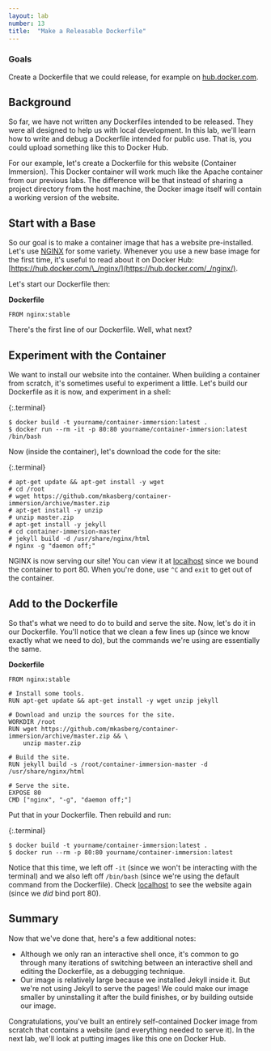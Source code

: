 ```yaml
---
layout: lab
number: 13
title:  "Make a Releasable Dockerfile"
---
```


### Goals
Create a Dockerfile that we could release, for example on
[hub.docker.com](https://hub.docker.com).

## Background

So far, we have not written any Dockerfiles intended to be released. They were
all designed to help us with local development. In this lab, we'll learn how to
write and debug a Dockerfile intended for public use. That is, you could upload
something like this to Docker Hub.

For our example, let's create a Dockerfile for this website (Container
Immersion). This Docker container will work much like the Apache container from
our previous labs. The difference will be that instead of sharing a project
directory from the host machine, the Docker image itself will contain a working
version of the website.

## Start with a Base

So our goal is to make a container image that has a website pre-installed. Let's
use [NGINX](https://www.nginx.com/resources/wiki/) for some variety. Whenever
you use a new base image for the first time, it's useful to read about it on
Docker Hub: [https://hub.docker.com/\_/nginx/](https://hub.docker.com/_/nginx/).

Let's start our Dockerfile then:

**Dockerfile**

```docker
FROM nginx:stable

```

There's the first line of our Dockerfile. Well, what next?

## Experiment with the Container

We want to install our website into the container. When building a container
from scratch, it's sometimes useful to experiment a little. Let's build our
Dockerfile as it is now, and experiment in a shell:

{:.terminal}
```
$ docker build -t yourname/container-immersion:latest .
$ docker run --rm -it -p 80:80 yourname/container-immersion:latest /bin/bash
```

Now (inside the container), let's download the code for the site:

{:.terminal}
```
# apt-get update && apt-get install -y wget
# cd /root
# wget https://github.com/mkasberg/container-immersion/archive/master.zip
# apt-get install -y unzip
# unzip master.zip
# apt-get install -y jekyll
# cd container-immersion-master
# jekyll build -d /usr/share/nginx/html
# nginx -g "daemon off;"
```

NGINX is now serving our site! You can view it at [localhost](http://localhost)
since we bound the container to port 80. When you're done, use `^C` and `exit` to
get out of the container.

## Add to the Dockerfile

So that's what we need to do to build and serve the site. Now, let's do it in our
Dockerfile. You'll notice that we clean a few lines up (since we know exactly
what we need to do), but the commands we're using are essentially the same.

**Dockerfile**

```docker
FROM nginx:stable

# Install some tools.
RUN apt-get update && apt-get install -y wget unzip jekyll

# Download and unzip the sources for the site.
WORKDIR /root
RUN wget https://github.com/mkasberg/container-immersion/archive/master.zip && \
    unzip master.zip

# Build the site.
RUN jekyll build -s /root/container-immersion-master -d /usr/share/nginx/html

# Serve the site.
EXPOSE 80
CMD ["nginx", "-g", "daemon off;"]
```

Put that in your Dockerfile. Then rebuild and run:

{:.terminal}
```
$ docker build -t yourname/container-immersion:latest .
$ docker run --rm -p 80:80 yourname/container-immersion:latest
```

Notice that this time, we left off `-it` (since we won't be interacting with the
terminal) and we also left off `/bin/bash` (since we're using the default
command from the Dockerfile). Check [localhost](http://localhost) to see the
website again (since we _did_ bind port 80).

## Summary

Now that we've done that, here's a few additional notes:

 * Although we only ran an interactive shell once, it's common to go through
   many iterations of switching between an interactive shell and editing the
   Dockerfile, as a debugging technique.
 * Our image is relatively large because we installed Jekyll inside it. But
   we're not using Jekyll to serve the pages! We could make our image smaller by
   uninstalling it after the build finishes, or by building outside our image.

Congratulations, you've built an entirely self-contained Docker image from
scratch that contains a website (and everything needed to serve it). In the next
lab, we'll look at putting images like this one on Docker Hub.


